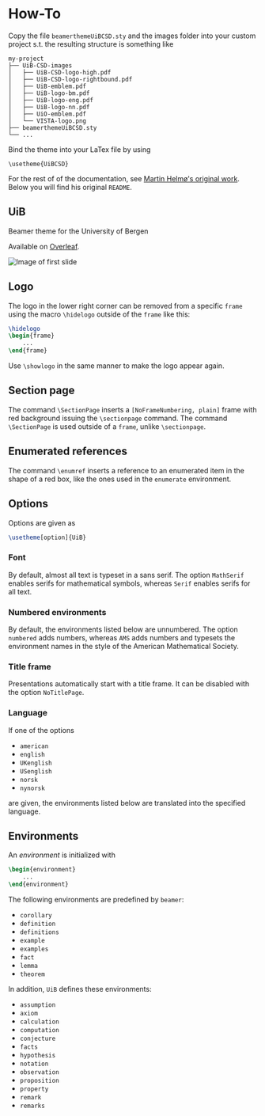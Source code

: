 # How-To
Copy the file `beamerthemeUiBCSD.sty` and the images folder into your custom project
s.t. the resulting structure is something like
```
my-project
├── UiB-CSD-images
│   ├── UiB-CSD-logo-high.pdf
│   ├── UiB-CSD-logo-rightbound.pdf
│   ├── UiB-emblem.pdf
│   ├── UiB-logo-bm.pdf
│   ├── UiB-logo-eng.pdf
│   ├── UiB-logo-nn.pdf
│   ├── UiO-emblem.pdf
│   └── VISTA-logo.png
├── beamerthemeUiBCSD.sty
└── ...
```
Bind the theme into your LaTex file by using
```
\usetheme{UiBCSD}
```
For the rest of of the documentation, see [Martin Helmø's original work](https://github.com/martinhelso/UiB).    
Below you will find his original `README`.
## UiB
Beamer theme for the University of Bergen

Available on [Overleaf](https://www.overleaf.com/latex/templates/uib-beamer-theme/ddsnzprthmfv).

![Image of first slide](https://i.imgur.com/PFPWBvN.png)

## Logo
The logo in the lower right corner can be removed from a specific `frame`
using the macro `\hidelogo` outside of the `frame` like this:
```LaTeX
\hidelogo
\begin{frame}
    ...
\end{frame}
```
Use `\showlogo` in the same manner to make the logo appear again. 

## Section page
The command `\SectionPage` inserts a `[NoFrameNumbering, plain]` frame
with red background issuing the `\sectionpage` command.
The command `\SectionPage` is used outside of a `frame`,
unlike `\sectionpage`. 

## Enumerated references
The command `\enumref` inserts a reference to an enumerated item
in the shape of a red box,
like the ones used in the `enumerate` environment.

## Options
Options are given as
```LaTeX
\usetheme[option]{UiB}
```

### Font
By default,
almost all text is typeset in a sans serif.
The option `MathSerif` enables serifs for mathematical symbols,
whereas `Serif` enables serifs for all text.

### Numbered environments
By default,
the environments listed below are unnumbered.
The option `numbered` adds numbers,
whereas `AMS` adds numbers and typesets the environment names
in the style of the American Mathematical Society.

### Title frame
Presentations automatically start with a title frame.
It can be disabled with the option `NoTitlePage`.

### Language
If one of the options
* `american`
* `english`
* `UKenglish`
* `USenglish`
* `norsk`
* `nynorsk`

are given,
the environments listed below are translated into the specified language.

## Environments
An _environment_ is initialized with
```LaTeX
\begin{environment}
    ...
\end{environment}
```
The following environments are predefined by `beamer`:
* `corollary`
* `definition`
* `definitions`
* `example`
* `examples`
* `fact`
* `lemma`
* `theorem`

In addition, `UiB` defines these environments:
* `assumption`
* `axiom`
* `calculation`
* `computation`
* `conjecture`
* `facts`
* `hypothesis`
* `notation`
* `observation`
* `proposition`
* `property`
* `remark`
* `remarks`
